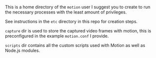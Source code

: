 This is a home directory of the `motion` user I suggest you to create
to run the necessary processes with the least amount of privileges.

See instructions in the `etc` directory in this repo for creation steps.

`capture` dir is used to store the captured video frames with motion,
this is preconfigured in the example `motion.conf` I provide.

`scripts` dir contains all the custom scripts used with Motion as well as
Node.js modules.
